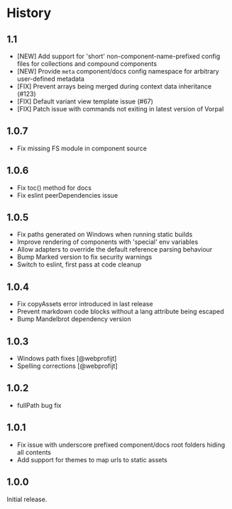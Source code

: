 # History

## 1.1

* [NEW] Add support for 'short' non-component-name-prefixed config files for collections and compound components
* [NEW] Provide `meta` component/docs config namespace for arbitrary user-defined metadata
* [FIX] Prevent arrays being merged during context data inheritance (#123)
* [FIX] Default variant view template issue (#67)
* [FIX] Patch issue with commands not exiting in latest version of Vorpal

## 1.0.7

* Fix missing FS module in component source

## 1.0.6

* Fix toc() method for docs
* Fix eslint peerDependencies issue

## 1.0.5

* Fix paths generated on Windows when running static builds
* Improve rendering of components with 'special' env variables
* Allow adapters to override the default reference parsing behaviour
* Bump Marked version to fix security warnings
* Switch to eslint, first pass at code cleanup

## 1.0.4

* Fix copyAssets error introduced in last release
* Prevent markdown code blocks without a lang attribute being escaped
* Bump Mandelbrot dependency version

## 1.0.3

* Windows path fixes [@webprofijt]
* Spelling corrections [@webprofijt]

## 1.0.2

* fullPath bug fix

## 1.0.1

* Fix issue with underscore prefixed component/docs root folders hiding all contents
* Add support for themes to map urls to static assets

## 1.0.0

Initial release.

